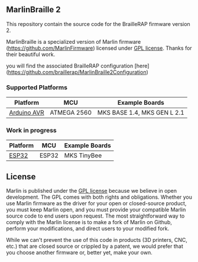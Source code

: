 
## MarlinBraille 2
This repository contain the source code for the BrailleRAP firmware version 2.

MarlinBraille is a specialized version of Marlin firmware (https://github.com/MarlinFirmware) licensed under [GPL license](/LICENSE). Thanks for their beautiful work.

you will find the associated BrailleRAP configuration [here] (https://github.com/braillerap/MarlinBraille2Configuration)


### Supported Platforms

  Platform|MCU|Example Boards
  --------|---|-------
  [Arduino AVR](https://www.arduino.cc/)|ATMEGA 2560| MKS BASE 1.4, MKS GEN L 2.1 

### Work in progress
  Platform|MCU|Example Boards
  --------|---|-------
  [ESP32](https://github.com/espressif/arduino-esp32)|ESP32|MKS TinyBee 

  
## License

Marlin is published under the [GPL license](/LICENSE) because we believe in open development. The GPL comes with both rights and obligations. Whether you use Marlin firmware as the driver for your open or closed-source product, you must keep Marlin open, and you must provide your compatible Marlin source code to end users upon request. The most straightforward way to comply with the Marlin license is to make a fork of Marlin on Github, perform your modifications, and direct users to your modified fork.

While we can't prevent the use of this code in products (3D printers, CNC, etc.) that are closed source or crippled by a patent, we would prefer that you choose another firmware or, better yet, make your own.
